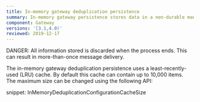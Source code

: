 ```yaml
---
title: In-memory gateway deduplication persistence
summary: In-memory gateway persistence stores data in a non-durable manner for development-time only
component: Gateway
versions: '[3.1,4.0)'
reviewed: 2019-12-17
---
```


DANGER: All information stored is discarded when the process ends. This can result in more-than-once message delivery.

The in-memory gateway deduplication persistence uses a least-recently-used (LRU) cache. By default this cache can contain up to 10,000 items. The maximum size can be changed using the following API:

snippet: InMemoryDeduplicationConfigurationCacheSize